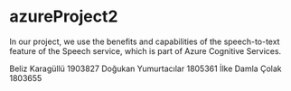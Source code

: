 # azureProject2
In our project, we use the benefits and capabilities of the speech-to-text feature of the Speech service, which is part of Azure Cognitive Services.


Beliz Karagüllü 1903827
Doğukan Yumurtacılar 1805361
İlke Damla Çolak 1803655
